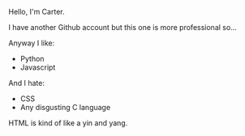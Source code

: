 Hello, I'm Carter.

I have another Github account but this one is more professional so...

Anyway I like:

- Python
- Javascript

And I hate:

- CSS
- Any disgusting C language

HTML is kind of like a yin and yang.
